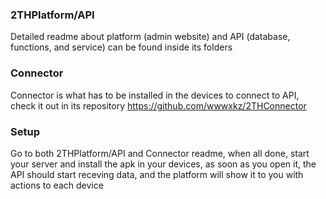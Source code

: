 ### 2THPlatform/API   

Detailed readme about platform (admin website) and API (database, functions, and service) can be found inside its folders

### Connector 

Connector is what has to be installed in the devices to connect to API, check it out in its repository https://github.com/wwwxkz/2THConnector

### Setup

Go to both 2THPlatform/API and Connector readme, when all done, start your server and install the apk in your devices, as soon as you open it, the API should start receving data, and the platform will show it to you with actions to each device
